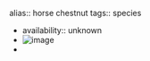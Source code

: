 alias:: horse chestnut
tags:: species

- availability:: unknown
- ![image](https://ipfs.io/ipfs/QmZLw3QywypiwWpLskW7EYZ5D4Bayi4KStmCKSFBbKUkNP)
-